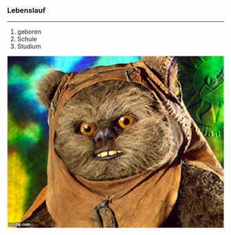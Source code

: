 ### Lebenslauf
---
1. geboren
2. Schule
3. Studium

<img src="Max.jpg"
     alt="Max_Bild"
     style="float: left; margin-right: 10px;" />